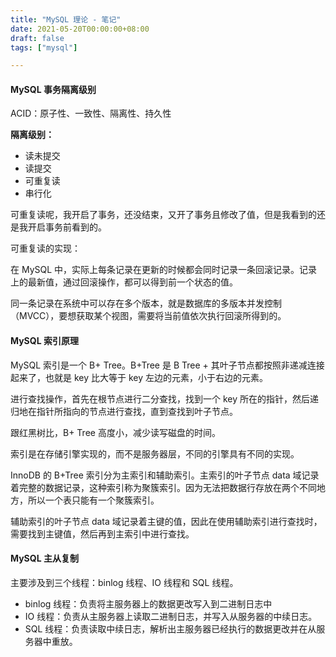 ```yaml
---
title: "MySQL 理论 - 笔记"
date: 2021-05-20T00:00:00+08:00
draft: false
tags: ["mysql"]

---
```


#### MySQL 事务隔离级别

ACID：原子性、一致性、隔离性、持久性

**隔离级别：**

- 读未提交
- 读提交
- 可重复读
- 串行化



可重复读呢，我开启了事务，还没结束，又开了事务且修改了值，但是我看到的还是我开启事务前看到的。

可重复读的实现：

在 MySQL 中，实际上每条记录在更新的时候都会同时记录一条回滚记录。记录上的最新值，通过回滚操作，都可以得到前一个状态的值。

同一条记录在系统中可以存在多个版本，就是数据库的多版本并发控制（MVCC），要想获取某个视图，需要将当前值依次执行回滚所得到的。

#### MySQL 索引原理

MySQL 索引是一个 B+ Tree。B+Tree 是 B Tree + 其叶子节点都按照非递减连接起来了，也就是 key 比大等于 key 左边的元素，小于右边的元素。

进行查找操作，首先在根节点进行二分查找，找到一个 key 所在的指针，然后递归地在指针所指向的节点进行查找，直到查找到叶子节点。

跟红黑树比，B+ Tree 高度小，减少读写磁盘的时间。

索引是在存储引擎实现的，而不是服务器层，不同的引擎具有不同的实现。

InnoDB 的 B+Tree 索引分为主索引和辅助索引。主索引的叶子节点 data 域记录着完整的数据记录，这种索引称为聚簇索引。因为无法把数据行存放在两个不同地方，所以一个表只能有一个聚簇索引。

辅助索引的叶子节点 data 域记录着主键的值，因此在使用辅助索引进行查找时，需要找到主键值，然后再到主索引中进行查找。

#### MySQL 主从复制

主要涉及到三个线程：binlog 线程、IO 线程和 SQL 线程。

- binlog 线程：负责将主服务器上的数据更改写入到二进制日志中
- IO 线程：负责从主服务器上读取二进制日志，并写入从服务器的中续日志。
- SQL 线程：负责读取中续日志，解析出主服务器已经执行的数据更改并在从服务器中重放。
